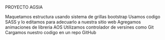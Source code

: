 PROYECTO AGSIA

Maquetamos estructura usando sistema de grillas bootstrap
Usamos codigo SASS y lo editamos para adecuarlo a nuestra sitio web
Agregamos animaciones de libreria AOS
Utilizamos controlador de versines como Git
Cargamos nuestro codigo en un repo GitHub